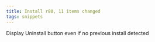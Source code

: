 ```yaml
---
title: Install r80, 11 items changed
tags: snippets
---
```


Display Uninstall button even if no previous install detected
